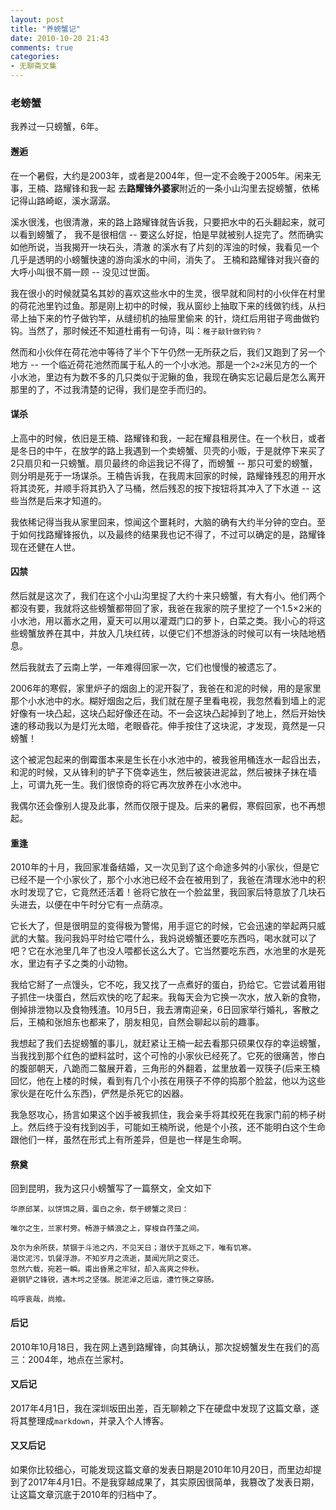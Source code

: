 ```yaml
---
layout: post
title: "养螃蟹记"
date: 2010-10-20 21:43
comments: true
categories: 
- 无聊斋文集
---
```


### 老螃蟹

我养过一只螃蟹，6年。

#### 邂逅

在一个暑假，大约是2003年，或者是2004年，但一定不会晚于2005年。闲来无事，王楠、路耀锋和我一起
去**路耀锋外婆家**附近的一条小山沟里去捉螃蟹，依稀记得山路崎岖，溪水潺潺。

溪水很浅，也很清澈，来的路上路耀锋就告诉我，只要把水中的石头翻起来，就可以看到螃蟹了，
我不是很相信 -- 要这么好捉，怕是早就被别人捉完了。然而确实如他所说，当我揭开一块石头，清澈
的溪水有了片刻的浑浊的时候，我看见一个几乎是透明的小螃蟹快速的游向溪水的中间，消失了。
王楠和路耀锋对我兴奋的大呼小叫很不屑一顾 -- 没见过世面。

我在很小的时候就莫名其妙的喜欢这些水中的生灵，很早就和同村的小伙伴在村里的荷花池里钓过鱼。那是刚上初中的时候，我从窗纱上抽取下来的线做钓线，从扫帚上抽下来的竹子做钓竿，从缝纫机的抽屉里偷来
的针，烧红后用钳子弯曲做钓钩。当然了，那时候还不知道杜甫有一句诗，叫：`稚子敲针做钓钩？`

然而和小伙伴在荷花池中等待了半个下午仍然一无所获之后，我们又跑到了另一个地方 -- 一个临近荷花池然而属于私人的一个小水池。那是一个`2×2`米见方的一个小水池，里边有为数不多的几只类似于泥鳅的鱼，我现在确实忘记最后是怎么离开那里的了，不过我清楚的记得，我们是空手而归的。

#### 谋杀

上高中的时候，依旧是王楠、路耀锋和我，一起在耀县租房住。在一个秋日，或者是冬日的中午，在放学的路上我遇到一个卖螃蟹、贝壳的小贩，于是就停下来买了2只扇贝和一只螃蟹。扇贝最终的命运我记不得了，而螃蟹 -- 那只可爱的螃蟹，则分明是死于一场谋杀。王楠告诉我，在我周末回家的时候，路耀锋残忍的用开水将其烫死，并顺手将其扔入了马桶，然后残忍的按下按钮将其冲入了下水道 -- 这些当然是后来才知道的。

我依稀记得当我从家里回来，惊闻这个噩耗时，大脑的确有大约半分钟的空白。至于如何找路耀锋报仇，以及最终的结果我也记不得了，不过可以确定的是，路耀锋现在还健在人世。

#### 囚禁

然后就是这次了，我们在这个小山沟里捉了大约十来只螃蟹，有大有小。他们两个都没有要，我就将这些螃蟹都带回了家，我爸在我家的院子里挖了一个1.5×2米的小水池，用以蓄水之用，夏天可以用以灌溉门口的萝卜，白菜之类。我小心的将这些螃蟹放养在其中，并放入几块红砖，以便它们不想游泳的时候可以有一块陆地栖息。

然后我就去了云南上学，一年难得回家一次，它们也慢慢的被遗忘了。

2006年的寒假，家里炉子的烟囱上的泥开裂了，我爸在和泥的时候，用的是家里那个小水池中的水。糊好烟囱之后，我们就在屋子里看电视，我忽然看到墙上的泥好像有一块凸起，这块凸起好像还在动。不一会这块凸起掉到了地上，然后开始快速的移动我以为是灯光太暗，老眼昏花。伸手按住了这块泥，才发现，竟然是一只螃蟹！

这个被泥包起来的倒霉蛋本来是生长在小水池中的，被我爸用桶连水一起舀出去，和泥的时候，又从锋利的铲子下侥幸逃生，然后被装进泥盆，然后被抹子抹在墙上，可谓九死一生。我们很惊奇的将它再次放养在小水池中。

我偶尔还会像别人提及此事，然而仅限于提及。后来的暑假，寒假回家，也不再想起。

#### 重逢

2010年的十月，我回家准备结婚，又一次见到了这个命途多舛的小家伙，但是它已经不是一个小家伙了，那个小水池已经不会在被用到了，我爸在清理水池中的积水时发现了它，它竟然还活着！爸将它放在一个脸盆里，我回家后特意放了几块石头进去，以便在中午时分它有一点荫凉。

它长大了，但是很明显的变得极为警惕，用手逗它的时候，它会迅速的举起两只威武的大螯。我问我妈平时给它喂什么，我妈说螃蟹还要吃东西吗，喝水就可以了吧？它在水池里几年了也没人喂都长这么大了。它当然要吃东西，水池里的水是死水，里边有孑孓之类的小动物。

我给它掰了一点馒头，它不吃，我又找了一点煮好的蛋白，扔给它。它尝试着用钳子抓住一块蛋白，然后欢快的吃了起来。我每天会为它换一次水，放入新的食物，倒掉排泄物以及食物残渣。10月5日，我去渭南迎亲，6日回家举行婚礼，客散之后，王楠和张旭东也都来了，朋友相见，自然会聊起以前的趣事。

我想起了我们去捉螃蟹的事儿，就赶紧让王楠一起去看那只硕果仅存的幸运螃蟹，当我找到那个红色的塑料盆时，这个可怜的小家伙已经死了。它死的很痛苦，惨白的腹部朝天，八跪而二螯展开着，三角形的外翻着，盆里放着一双筷子(后来王楠回忆，他在上楼的时候，看到有几个小孩在用筷子不停的捣那个脸盆，他以为这些家伙是在吃什么东西)，俨然是杀死它的凶器。

我急怒攻心，扬言如果这个凶手被我抓住，我会亲手将其绞死在我家门前的柿子树上。然后终于没有找到凶手，可能如王楠所说，他是个小孩，还不能明白这个生命跟他们一样，虽然在形式上有所差异，但是也一样是生命啊。

#### 祭奠

回到昆明，我为这只小螃蟹写了一篇祭文，全文如下

	华原邱某，以饼饵之屑，蛋白之余，祭于螃蟹之灵曰：

	唯尔之生，兰家村旁。畅游于鳞浪之上，穿梭自荇藻之间。

	及尔为余所获，禁锢于斗池之内，不见天日；潜伏于瓦砾之下，唯有饥寒。
	渴饮泥污，饥餐浮游。不知岁月之流逝，莫闻光阴之变迁。
	忽然六载，宛若一瞬。甫出昏黑之牢狱，却入高爽之仲秋。
	避钢铲之锋锐，遇木圬之坚强。脱泥淖之厄运，遭竹筷之穿肠。

	呜呼哀哉，尚飨。

#### 后记

2010年10月18日，我在网上遇到路耀锋，向其确认，那次捉螃蟹发生在我们的高三：2004年，地点在兰家村。

#### 又后记

2017年4月1日，我在深圳坂田出差，百无聊赖之下在硬盘中发现了这篇文章，遂将其整理成`markdown`，并录入个人博客。

#### 又又后记 

如果你比较细心，可能发现这篇文章的发表日期是2010年10月20日，而里边却提到了2017年4月1日。不是我穿越成果了，其实原因很简单，我篡改了发表日期，让这篇文章沉底于2010年的归档中了。